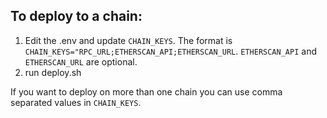 ## To deploy to a chain:

1. Edit the .env and update `CHAIN_KEYS`. The format is
   `CHAIN_KEYS="RPC_URL;ETHERSCAN_API;ETHERSCAN_URL`. `ETHERSCAN_API` and
   `ETHERSCAN_URL` are optional.
2. run deploy.sh

If you want to deploy on more than one chain you can use comma separated values
in `CHAIN_KEYS`.
